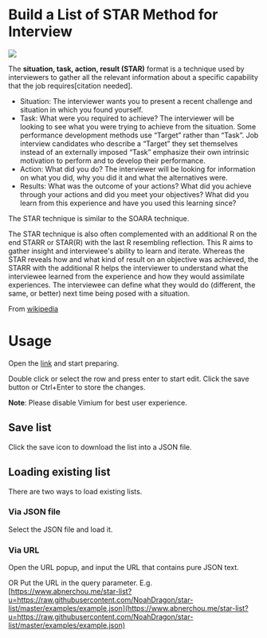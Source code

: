 # Build a List of STAR Method for Interview
![](https://github.com/NoahDragon/star-list/workflows/Deploy-GH-Pages/badge.svg)

The **situation, task, action, result (STAR)** format is a technique used by interviewers to gather all the relevant information about a specific capability that the job requires[citation needed].

* Situation: The interviewer wants you to present a recent challenge and situation in which you found yourself.
* Task: What were you required to achieve? The interviewer will be looking to see what you were trying to achieve from the situation. Some performance development methods use “Target” rather than “Task”. Job interview candidates who describe a “Target” they set themselves instead of an externally imposed “Task” emphasize their own intrinsic motivation to perform and to develop their performance.
* Action: What did you do? The interviewer will be looking for information on what you did, why you did it and what the alternatives were.
* Results: What was the outcome of your actions? What did you achieve through your actions and did you meet your objectives? What did you learn from this experience and have you used this learning since?

The STAR technique is similar to the SOARA technique.

The STAR technique is also often complemented with an additional R on the end STARR or STAR(R) with the last R resembling reflection. This R aims to gather insight and interviewee's ability to learn and iterate. Whereas the STAR reveals how and what kind of result on an objective was achieved, the STARR with the additional R helps the interviewer to understand what the interviewee learned from the experience and how they would assimilate experiences. The interviewee can define what they would do (different, the same, or better) next time being posed with a situation.

From [wikipedia](https://en.wikipedia.org/wiki/Situation,_task,_action,_result)

# Usage

Open the [link](https://www.abnerchou.me/star-list/) and start preparing.

Double click or select the row and press enter to start edit. Click the save button or Ctrl+Enter to store the changes.

**Note**: Please disable Vimium for best user experience.

## Save list

Click the save icon to download the list into a JSON file.

## Loading existing list

There are two ways to load existing lists.

### Via JSON file

Select the JSON file and load it.

### Via URL

Open the URL popup, and input the URL that contains pure JSON text.

OR Put the URL in the query parameter. E.g. [https://www.abnerchou.me/star-list?u=https://raw.githubusercontent.com/NoahDragon/star-list/master/examples/example.json](https://www.abnerchou.me/star-list?u=https://raw.githubusercontent.com/NoahDragon/star-list/master/examples/example.json)


